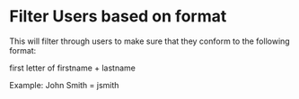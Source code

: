 # Filter Users based on format
<p>This will filter through users to make sure that they conform to the following format:</p>
<p>first letter of firstname + lastname</p>
<p>Example: John Smith = jsmith</p>

